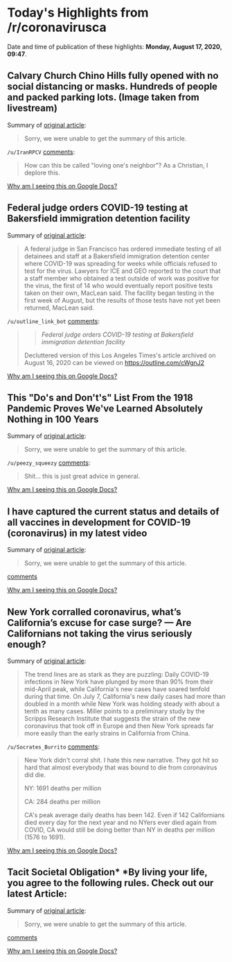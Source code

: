 # Today's Highlights from /r/coronavirusca

Date and time of publication of these highlights: **Monday, August 17, 2020, 09:47**.

## Calvary Church Chino Hills fully opened with no social distancing or masks. Hundreds of people and packed parking lots. (Image taken from livestream)

Summary of [original article](https://i.redd.it/0vjp5bkmefh51.jpg):

> Sorry, we were unable to get the summary of this article.

`/u/IranRPCV` [comments](https://www.reddit.com/r/CoronavirusCA/comments/iazz1a/calvary_church_chino_hills_fully_opened_with_no/):

> How can this be called "loving one's neighbor"?  As a Christian, I deplore this.

[Why am I seeing this on Google Docs?](https://docs.google.com/document/d/1Dc6We63vOXIZsc0op-Bt4abqkYjXzOigalQqFxmvvbM/edit?usp=sharing)

## Federal judge orders COVID-19 testing at Bakersfield immigration detention facility

Summary of [original article](https://www.latimes.com/california/story/2020-08-16/federal-judge-orders-covid-19-testing-at-bakersfield-immigration-detention-facility):

> A federal judge in San Francisco has ordered immediate testing of all detainees and staff at a Bakersfield immigration detention center where COVID-19 was spreading for weeks while officials refused to test for the virus. Lawyers for ICE and GEO reported to the court that a staff member who obtained a test outside of work was positive for the virus, the first of 14 who would eventually report positive tests taken on their own, MacLean said. The facility began testing in the first week of August, but the results of those tests have not yet been returned, MacLean said.

`/u/outline_link_bot` [comments](https://www.reddit.com/r/CoronavirusCA/comments/ib2z4e/federal_judge_orders_covid19_testing_at/):

> > *Federal judge orders COVID-19 testing at Bakersfield immigration detention facility*
> 
> Decluttered version of this Los Angeles Times's article archived on August 16, 2020 can be viewed on https://outline.com/cWgnJ2

[Why am I seeing this on Google Docs?](https://docs.google.com/document/d/1Dc6We63vOXIZsc0op-Bt4abqkYjXzOigalQqFxmvvbM/edit?usp=sharing)

## This "Do's and Don't's" List From the 1918 Pandemic Proves We've Learned Absolutely Nothing in 100 Years

Summary of [original article](https://i.imgur.com/ip0ginE.jpg):

> Sorry, we were unable to get the summary of this article.

`/u/peezy_squeezy` [comments](https://www.reddit.com/r/CoronavirusCA/comments/ialijf/this_dos_and_donts_list_from_the_1918_pandemic/):

> Shit... this is just great advice in general.

[Why am I seeing this on Google Docs?](https://docs.google.com/document/d/1Dc6We63vOXIZsc0op-Bt4abqkYjXzOigalQqFxmvvbM/edit?usp=sharing)

## I have captured the current status and details of all vaccines in development for COVID-19 (coronavirus) in my latest video

Summary of [original article](https://www.youtube.com/watch?v=-LyMaSy6vnk):

> Sorry, we were unable to get the summary of this article.

[comments](https://www.reddit.com/r/CoronavirusCA/comments/ibgzwr/i_have_captured_the_current_status_and_details_of/)

[Why am I seeing this on Google Docs?](https://docs.google.com/document/d/1Dc6We63vOXIZsc0op-Bt4abqkYjXzOigalQqFxmvvbM/edit?usp=sharing)

## New York corralled coronavirus, what’s California’s excuse for case surge? — Are Californians not taking the virus seriously enough?

Summary of [original article](https://www.mercurynews.com/new-york-corralled-coronavirus-whats-californias-excuse-for-case-surge):

> The trend lines are as stark as they are puzzling: Daily COVID-19 infections in New York have plunged by more than 90% from their mid-April peak, while California's new cases have soared tenfold during that time. On July 7, California's new daily cases had more than doubled in a month while New York was holding steady with about a tenth as many cases. Miller points to a preliminary study by the Scripps Research Institute that suggests the strain of the new coronavirus that took off in Europe and then New York spreads far more easily than the early strains in California from China.

`/u/Socrates_Burrito` [comments](https://www.reddit.com/r/CoronavirusCA/comments/iayjpo/new_york_corralled_coronavirus_whats_californias/):

> New York didn't corral shit. I hate this new narrative. They got hit so hard that almost everybody that was bound to die from coronavirus did die.
> 
> NY: 1691 deaths per million
> 
> CA: 284 deaths per million
> 
> CA's peak average daily deaths has been 142. Even if 142 Californians died every day for the next year and no NYers ever died again from COVID, CA would still be doing better than NY in deaths per million (1576 to 1691).

[Why am I seeing this on Google Docs?](https://docs.google.com/document/d/1Dc6We63vOXIZsc0op-Bt4abqkYjXzOigalQqFxmvvbM/edit?usp=sharing)

## Tacit Societal Obligation* *By living your life, you agree to the following rules. Check out our latest Article:

Summary of [original article](https://safedoorsopen.com/tacit-societal-obligation/):

> Sorry, we were unable to get the summary of this article.

[comments](https://www.reddit.com/r/CoronavirusCA/comments/ib9ybr/tacit_societal_obligation_by_living_your_life_you/)

[Why am I seeing this on Google Docs?](https://docs.google.com/document/d/1Dc6We63vOXIZsc0op-Bt4abqkYjXzOigalQqFxmvvbM/edit?usp=sharing)


